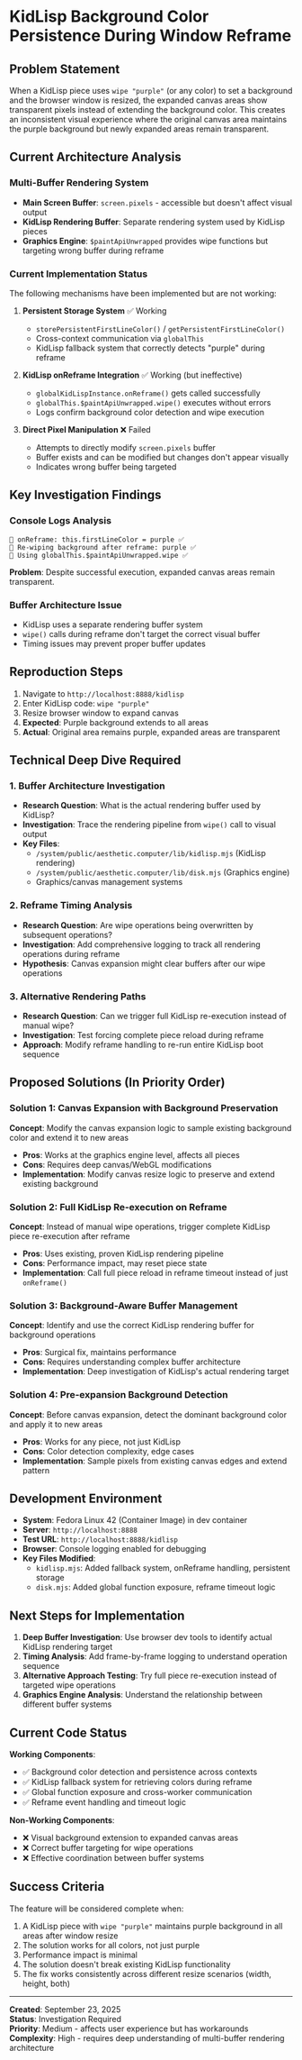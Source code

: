 # KidLisp Background Color Persistence During Window Reframe

## Problem Statement

When a KidLisp piece uses `wipe "purple"` (or any color) to set a background and the browser window is resized, the expanded canvas areas show transparent pixels instead of extending the background color. This creates an inconsistent visual experience where the original canvas area maintains the purple background but newly expanded areas remain transparent.

## Current Architecture Analysis

### Multi-Buffer Rendering System
- **Main Screen Buffer**: `screen.pixels` - accessible but doesn't affect visual output
- **KidLisp Rendering Buffer**: Separate rendering system used by KidLisp pieces
- **Graphics Engine**: `$paintApiUnwrapped` provides wipe functions but targeting wrong buffer during reframe

### Current Implementation Status
The following mechanisms have been implemented but are not working:

1. **Persistent Storage System** ✅ Working
   - `storePersistentFirstLineColor()` / `getPersistentFirstLineColor()`
   - Cross-context communication via `globalThis`
   - KidLisp fallback system that correctly detects "purple" during reframe

2. **KidLisp onReframe Integration** ✅ Working (but ineffective)
   - `globalKidLispInstance.onReframe()` gets called successfully
   - `globalThis.$paintApiUnwrapped.wipe()` executes without errors
   - Logs confirm background color detection and wipe execution

3. **Direct Pixel Manipulation** ❌ Failed
   - Attempts to directly modify `screen.pixels` buffer
   - Buffer exists and can be modified but changes don't appear visually
   - Indicates wrong buffer being targeted

## Key Investigation Findings

### Console Logs Analysis
```
🎨 onReframe: this.firstLineColor = purple ✅
🎨 Re-wiping background after reframe: purple ✅  
🎨 Using globalThis.$paintApiUnwrapped.wipe ✅
```

**Problem**: Despite successful execution, expanded canvas areas remain transparent.

### Buffer Architecture Issue
- KidLisp uses a separate rendering buffer system
- `wipe()` calls during reframe don't target the correct visual buffer
- Timing issues may prevent proper buffer updates

## Reproduction Steps

1. Navigate to `http://localhost:8888/kidlisp`
2. Enter KidLisp code: `wipe "purple"`
3. Resize browser window to expand canvas
4. **Expected**: Purple background extends to all areas
5. **Actual**: Original area remains purple, expanded areas are transparent

## Technical Deep Dive Required

### 1. Buffer Architecture Investigation
- **Research Question**: What is the actual rendering buffer used by KidLisp?
- **Investigation**: Trace the rendering pipeline from `wipe()` call to visual output
- **Key Files**: 
  - `/system/public/aesthetic.computer/lib/kidlisp.mjs` (KidLisp rendering)
  - `/system/public/aesthetic.computer/lib/disk.mjs` (Graphics engine)
  - Graphics/canvas management systems

### 2. Reframe Timing Analysis  
- **Research Question**: Are wipe operations being overwritten by subsequent operations?
- **Investigation**: Add comprehensive logging to track all rendering operations during reframe
- **Hypothesis**: Canvas expansion might clear buffers after our wipe operations

### 3. Alternative Rendering Paths
- **Research Question**: Can we trigger full KidLisp re-execution instead of manual wipe?
- **Investigation**: Test forcing complete piece reload during reframe
- **Approach**: Modify reframe handling to re-run entire KidLisp boot sequence

## Proposed Solutions (In Priority Order)

### Solution 1: Canvas Expansion with Background Preservation
**Concept**: Modify the canvas expansion logic to sample existing background color and extend it to new areas
- **Pros**: Works at the graphics engine level, affects all pieces
- **Cons**: Requires deep canvas/WebGL modifications
- **Implementation**: Modify canvas resize logic to preserve and extend existing background

### Solution 2: Full KidLisp Re-execution on Reframe
**Concept**: Instead of manual wipe operations, trigger complete KidLisp piece re-execution after reframe
- **Pros**: Uses existing, proven KidLisp rendering pipeline
- **Cons**: Performance impact, may reset piece state
- **Implementation**: Call full piece reload in reframe timeout instead of just `onReframe()`

### Solution 3: Background-Aware Buffer Management
**Concept**: Identify and use the correct KidLisp rendering buffer for background operations
- **Pros**: Surgical fix, maintains performance
- **Cons**: Requires understanding complex buffer architecture
- **Implementation**: Deep investigation of KidLisp's actual rendering target

### Solution 4: Pre-expansion Background Detection
**Concept**: Before canvas expansion, detect the dominant background color and apply it to new areas
- **Pros**: Works for any piece, not just KidLisp
- **Cons**: Color detection complexity, edge cases
- **Implementation**: Sample pixels from existing canvas edges and extend pattern

## Development Environment

- **System**: Fedora Linux 42 (Container Image) in dev container
- **Server**: `http://localhost:8888` 
- **Test URL**: `http://localhost:8888/kidlisp`
- **Browser**: Console logging enabled for debugging
- **Key Files Modified**:
  - `kidlisp.mjs`: Added fallback system, onReframe handling, persistent storage
  - `disk.mjs`: Added global function exposure, reframe timeout logic

## Next Steps for Implementation

1. **Deep Buffer Investigation**: Use browser dev tools to identify actual KidLisp rendering target
2. **Timing Analysis**: Add frame-by-frame logging to understand operation sequence
3. **Alternative Approach Testing**: Try full piece re-execution instead of targeted wipe operations
4. **Graphics Engine Analysis**: Understand the relationship between different buffer systems

## Current Code Status

**Working Components**:
- ✅ Background color detection and persistence across contexts
- ✅ KidLisp fallback system for retrieving colors during reframe
- ✅ Global function exposure and cross-worker communication
- ✅ Reframe event handling and timeout logic

**Non-Working Components**:
- ❌ Visual background extension to expanded canvas areas
- ❌ Correct buffer targeting for wipe operations
- ❌ Effective coordination between buffer systems

## Success Criteria

The feature will be considered complete when:
1. A KidLisp piece with `wipe "purple"` maintains purple background in all areas after window resize
2. The solution works for all colors, not just purple
3. Performance impact is minimal
4. The solution doesn't break existing KidLisp functionality
5. The fix works consistently across different resize scenarios (width, height, both)

---

**Created**: September 23, 2025  
**Status**: Investigation Required  
**Priority**: Medium - affects user experience but has workarounds  
**Complexity**: High - requires deep understanding of multi-buffer rendering architecture